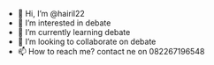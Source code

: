 - 👋 Hi, I’m @hairil22
- 👀 I’m interested in debate
- 🌱 I’m currently learning debate
- 💞️ I’m looking to collaborate on debate
- 📫 How to reach me? contact ne on 082267196548

<!---
hairil22/hairil22 is a ✨ special ✨ repository because its `README.md` (this file) appears on your GitHub profile.
You can click the Preview link to take a look at your changes.
--->

